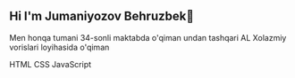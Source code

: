## Hi I'm Jumaniyozov Behruzbek👋
Men honqa tumani 34-sonli maktabda o'qiman undan tashqari AL Xolazmiy vorislari loyihasida o'qiman

HTML
CSS
JavaScript

<!-- 
**behruz0203/behruz0203** is a ✨ _special_ ✨ repository because its `README.md` (this file) appears on your GitHub profile.

Here are some ideas to get you started:

- 🔭 I’m currently working on ...
- 🌱 I’m currently learning ...
- 👯 I’m looking to collaborate on ...
- 🤔 I’m looking for help with ...
- 💬 Ask me about ...
- 📫 How to reach me: ...
- 😄 Pronouns: ...
- ⚡ Fun fact: ...
-->
